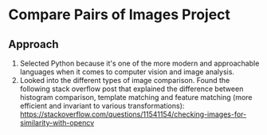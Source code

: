 # Compare Pairs of Images Project

## Approach

1) Selected Python because it's one of the more modern and approachable languages when it comes to computer vision and image analysis.
2) Looked into the different types of image comparison. Found the following stack overflow post that explained the difference between histogram comparison, template matching and feature matching (more efficient and invariant to various transformations): https://stackoverflow.com/questions/11541154/checking-images-for-similarity-with-opencv 
